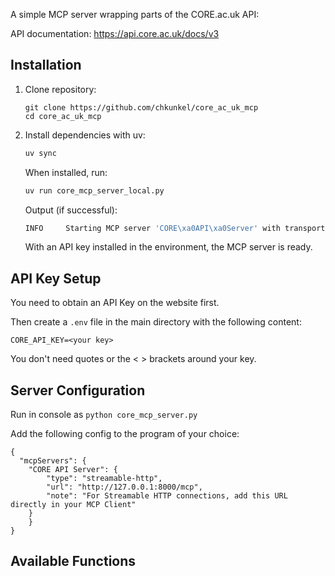 A simple MCP server wrapping parts of the CORE.ac.uk API:

API documentation: https://api.core.ac.uk/docs/v3

## Installation

1. Clone repository:

   ```
   git clone https://github.com/chkunkel/core_ac_uk_mcp
   cd core_ac_uk_mcp
   ```

2. Install dependencies with uv:

   ```bash
   uv sync
   ```
   
   When installed, run:

    ```bash
    uv run core_mcp_server_local.py
    ```
    
   Output (if successful):

    ```bash
    INFO     Starting MCP server 'CORE\xa0API\xa0Server' with transport 'stdio'
    ```
    
    With an API key installed in the environment, the MCP server is ready.

    
## API Key Setup

You need to obtain an API Key on the website first.

Then create a `.env` file in the main directory with the following content:
   ```
   CORE_API_KEY=<your key>
   ```
You don't need quotes or the < > brackets around your key.

## Server Configuration

Run in console as `python core_mcp_server.py`

Add the following config to the program of your choice:
```
{
  "mcpServers": {
    "CORE API Server": {
        "type": "streamable-http",
        "url": "http://127.0.0.1:8000/mcp",
        "note": "For Streamable HTTP connections, add this URL directly in your MCP Client"
    }
    }
}
```

## Available Functions


